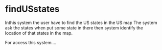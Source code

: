 # findUSstates
Inthis system the user have to find the US states in the US map  The system ask the states when put some state in there then system identify the location of that states in the map.


For access this system....


